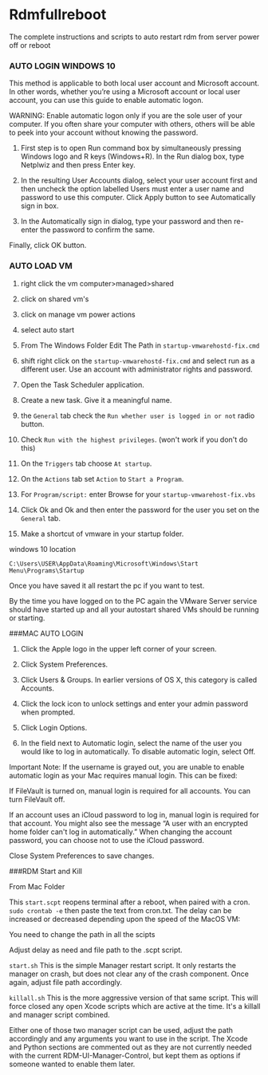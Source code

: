 # Rdmfullreboot
The complete instructions and scripts to auto restart rdm from server power off or reboot


### AUTO LOGIN WINDOWS 10
 
This method is applicable to both local user account and Microsoft account. In other words, whether you’re using a Microsoft account or local user account, you can use this guide to enable automatic logon.

WARNING: Enable automatic logon only if you are the sole user of your computer. If you often share your computer with others, others will be able to peek into your account without knowing the password.


1. First step is to open Run command box by simultaneously pressing Windows logo and R keys (Windows+R). In the Run dialog box, type Netplwiz and then press Enter key.

2. In the resulting User Accounts dialog, select your user account first and then uncheck the option labelled Users must enter a user name and password to use this computer. Click Apply button to see Automatically sign in box.

3. In the Automatically sign in dialog, type your password and then re-enter the password to confirm the same.

Finally, click OK button.


### AUTO LOAD VM

1. right click the vm computer>managed>shared

2. click on shared vm's 

3. click on manage vm power actions

4. select auto start

5. From The Windows Folder Edit The Path in `startup-vmwarehostd-fix.cmd`

6. shift right click on the `startup-vmwarehostd-fix.cmd` and select run as a different user. Use an account with administrator rights and password.

7. Open the Task Scheduler application.

8. Create a new task. Give it a meaningful name.

9. the `General` tab check the `Run whether user is logged in or not` radio button.

10. Check `Run with the highest privileges`. (won't work if you don't do this)

11. On the `Triggers` tab choose `At startup`.

12. On the `Actions` tab set `Action` to `Start a Program`.

13. For `Program/script:` enter Browse for your `startup-vmwarehost-fix.vbs`

14. Click Ok and Ok and then enter the password for the user you set on the `General` tab.

15. Make a shortcut of vmware in your startup folder.

windows 10 location

`C:\Users\USER\AppData\Roaming\Microsoft\Windows\Start Menu\Programs\Startup`

Once you have saved it all restart the pc if you want to test.

By the time you have logged on to the PC again the VMware Server service should have started up and all your autostart shared VMs should be running or starting.


###MAC AUTO LOGIN

1. Click the Apple logo in the upper left corner of your screen.

2. Click System Preferences.

3. Click Users & Groups. In earlier versions of OS X, this category is called Accounts.

4. Click the lock icon to unlock settings and enter your admin password when prompted.

5. Click Login Options.

6. In the field next to Automatic login, select the name of the user you would like to log in automatically. To disable automatic login, select Off.

Important Note: If the username is grayed out, you are unable to enable automatic login as your Mac requires manual login. This can be fixed:


If FileVault is turned on, manual login is required for all accounts. You can turn FileVault off.

If an account uses an iCloud password to log in, manual login is required for that account. You might also see the message “A user with an encrypted home folder can't log in automatically.” When changing the account password, you can choose not to use the iCloud password.

Close System Preferences to save changes.


###RDM Start and Kill

From Mac Folder

This `start.scpt` reopens terminal after a reboot, when paired with a cron. `sudo crontab -e` then paste the text from cron.txt. The delay can be increased or decreased depending upon the speed of the MacOS VM:

You need to change the path in all the scipts 

Adjust delay as need and file path to the .scpt script.

`start.sh`
This is the simple Manager restart script. It only restarts the manager on crash, but does not clear any of the crash component. Once again, adjust file path accordingly.

`killall.sh`
This is the more aggressive version of that same script. This will force closed any open Xcode scripts which are active at the time. It's a killall and manager script combined.

Either one of those two manager script can be used, adjust the path accordingly and any arguments you want to use in the script.
The Xcode and Python sections are commented out  as they are not currently needed with the current RDM-UI-Manager-Control, but kept them as options if someone wanted to enable them later.
